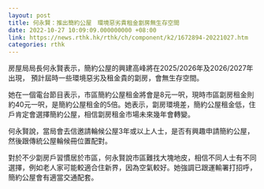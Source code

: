 ```yaml
---
layout: post
title: 何永賢：推出簡約公屋　環境惡劣貴租金劏房無生存空間
date: 2022-10-27 10:09:09.000000000 +08:00
link: https://news.rthk.hk/rthk/ch/component/k2/1672894-20221027.htm
categories: rthk
---
```


房屋局局長何永賢表示，簡約公屋的興建高峰將在2025/2026年及2026/2027年出現， 預計屆時一些環境惡劣及租金貴的劏房，會無生存空間。

她在一個電台節目表示，市區簡約公屋租金將會是8元一呎，現時市區劏房租金則約40元一呎，是簡約公屋租金的5倍。她表示，劏房環境差，簡約公屋租金低，住戶肯定會選擇簡約公屋，相信劏房租金市場未來幾年會轉變。

何永賢說，當局會去信邀請輪候公屋3年或以上人士，是否有興趣申請簡約公屋，然後跟傳統公屋輪候冊位置配對。

對於不少劏房戶習慣居於市區，何永賢說市區難找大塊地皮，相信不同人士有不同選擇，例如老人家可能較適合住新界，因為空氣較好。她強調已跟運輸署打招呼，簡約公屋會有適當交通配套。
